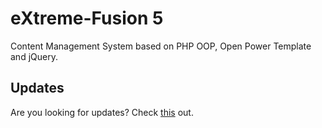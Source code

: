 # eXtreme-Fusion 5

Content Management System based on PHP OOP, Open Power Template and jQuery.

Updates
-------

Are you looking for updates? Check [this](https://github.com/extreme-fusion/EF5-updates) out.
